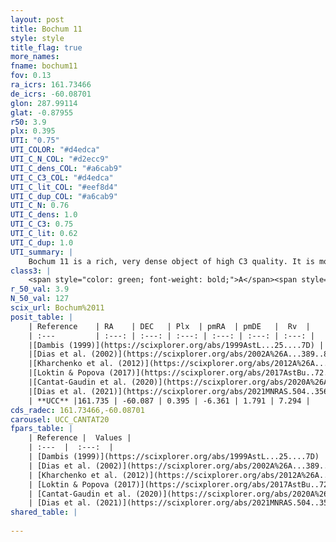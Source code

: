 ```yaml
---
layout: post
title: Bochum 11
style: style
title_flag: true
more_names: 
fname: bochum11
fov: 0.13
ra_icrs: 161.73466
de_icrs: -60.08701
glon: 287.99114
glat: -0.87955
r50: 3.9
plx: 0.395
UTI: "0.75"
UTI_COLOR: "#d4edca"
UTI_C_N_COL: "#d2ecc9"
UTI_C_dens_COL: "#a6cab9"
UTI_C_C3_COL: "#d4edca"
UTI_C_lit_COL: "#eef8d4"
UTI_C_dup_COL: "#a6cab9"
UTI_C_N: 0.76
UTI_C_dens: 1.0
UTI_C_C3: 0.75
UTI_C_lit: 0.62
UTI_C_dup: 1.0
UTI_summary: |
    Bochum 11 is a rich, very dense object of high C3 quality. It is moderately studied in the literature.
class3: |
    <span style="color: green; font-weight: bold;">A</span><span style="color: #FFC300; font-weight: bold;">B</span>
r_50_val: 3.9
N_50_val: 127
scix_url: Bochum%2011
posit_table: |
    | Reference    | RA    | DEC   | Plx  | pmRA  | pmDE   |  Rv  |
    | :---         | :---: | :---: | :---: | :---: | :---: | :---: |
    |[Dambis (1999)](https://scixplorer.org/abs/1999AstL...25....7D) | 161.813 | -60.097 | -- | -- | -- | -- |
    |[Dias et al. (2002)](https://scixplorer.org/abs/2002A%26A...389..871D) | 161.812 | -60.083 | -- | -6.01 | -0.29 | -14.6 |
    |[Kharchenko et al. (2012)](https://scixplorer.org/abs/2012A%26A...543A.156K) | 161.812 | -60.083 | -- | -6.95 | -1.16 | -- |
    |[Loktin & Popova (2017)](https://scixplorer.org/abs/2017AstBu..72..257L) | 161.82 | -60.082 | -- | -6.01 | -0.29 | -15.8 |
    |[Cantat-Gaudin et al. (2020)](https://scixplorer.org/abs/2020A%26A...640A...1C) | 161.769 | -60.096 | 0.389 | -6.335 | 1.742 | -- |
    |[Dias et al. (2021)](https://scixplorer.org/abs/2021MNRAS.504..356D) | 161.76 | -60.102 | 0.384 | -6.345 | 1.718 | -- |
    | **UCC** |161.735 | -60.087 | 0.395 | -6.361 | 1.791 | 7.294 | 
cds_radec: 161.73466,-60.08701
carousel: UCC_CANTAT20
fpars_table: |
    | Reference |  Values |
    | :---  |  :---:  |
    | [Dambis (1999)](https://scixplorer.org/abs/1999AstL...25....7D) | `E_B-V_=0.479, DM0=12.01, log_age_=6.4` |
    | [Dias et al. (2002)](https://scixplorer.org/abs/2002A%26A...389..871D) | `E(B-V)=0.576, Dist=2412.0, Age=6.764` |
    | [Kharchenko et al. (2012)](https://scixplorer.org/abs/2012A%26A...543A.156K) | `e_bv=0.4, distance=2261, log_age=6.0` |
    | [Loktin & Popova (2017)](https://scixplorer.org/abs/2017AstBu..72..257L) | `E(B-V)=0.569, Dmod=12.073, logt=6.764` |
    | [Cantat-Gaudin et al. (2020)](https://scixplorer.org/abs/2020A%26A...640A...1C) | `AVNN=1.27, DMNN=12.06, AgeNN=6.8` |
    | [Dias et al. (2021)](https://scixplorer.org/abs/2021MNRAS.504..356D) | `Av=1.844, Dist=2379, logage=6.721, [Fe/H]=0.206` |
shared_table: |
    
---
```

